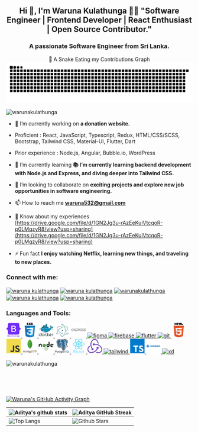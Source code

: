 <h2 align="center">Hi 👋, I'm Waruna Kulathunga 👨‍💻 "Software Engineer | Frontend Developer | React Enthusiast | Open Source Contributor."</h2>
<h3 align="center">A passionate Software Engineer from Sri Lanka.</h3>
	
<p align = "center">
	🐍 A Snake Eating my Contributions Graph
	<img src = "https://github.com/7oSkaaa/7oSkaaa/blob/output/github-contribution-grid-snake.svg?" alt = "Snake Game"/>
</p>

<p align="left"> <img src="https://komarev.com/ghpvc/?username=warunakulathunga&label=Profile%20views&color=0e75b6&style=flat" alt="warunakulathunga" /> </p>

- 🔭 I’m currently working on **a donation website.**
  
-  Proficient : React, JavaScript, Typescript, Redux, HTML/CSS/SCSS, Bootstrap, Tailwind CSS, Material-UI, Flutter, Dart

-  Prior experience : Node.js, Angular, Bubble.io, WordPress


- 🌱 I’m currently learning **📚 I’m currently learning backend development with Node.js and Express, and diving deeper into Tailwind CSS.**

- 👯 I’m looking to collaborate on **exciting projects and explore new job opportunities in software engineering.**

- 📫 How to reach me **waruna532@gmail.com**

- 📄 Know about my experiences [https://drive.google.com/file/d/1GN2Jg3u-rAzEeKuiVtcqoR-p0LMqzyR8/view?usp=sharing](https://drive.google.com/file/d/1GN2Jg3u-rAzEeKuiVtcqoR-p0LMqzyR8/view?usp=sharing)

- ⚡ Fun fact **I enjoy watching Netflix, learning new things, and traveling to new places.**

<h3 align="left">Connect with me:</h3>
<p align="left">
<a href="https://linkedin.com/in/waruna kulathunga" target="blank"><img align="center" src="https://raw.githubusercontent.com/rahuldkjain/github-profile-readme-generator/master/src/images/icons/Social/linked-in-alt.svg" alt="waruna kulathunga" height="30" width="40" /></a>
<a href="https://fb.com/waruna kulathunga" target="blank"><img align="center" src="https://raw.githubusercontent.com/rahuldkjain/github-profile-readme-generator/master/src/images/icons/Social/facebook.svg" alt="waruna kulathunga" height="30" width="40" /></a>
<a href="https://instagram.com/warunakulathunga" target="blank"><img align="center" src="https://raw.githubusercontent.com/rahuldkjain/github-profile-readme-generator/master/src/images/icons/Social/instagram.svg" alt="warunakulathunga" height="30" width="40" /></a>
<a href="https://dribbble.com/waruna kulathunga" target="blank"><img align="center" src="https://raw.githubusercontent.com/rahuldkjain/github-profile-readme-generator/master/src/images/icons/Social/dribbble.svg" alt="waruna kulathunga" height="30" width="40" /></a>
<a href="https://www.leetcode.com/waruna kulathunga" target="blank"><img align="center" src="https://raw.githubusercontent.com/rahuldkjain/github-profile-readme-generator/master/src/images/icons/Social/leet-code.svg" alt="waruna kulathunga" height="30" width="40" /></a>
</p>

<h3 align="left">Languages and Tools:</h3>
<p align="left"> <a href="https://getbootstrap.com" target="_blank" rel="noreferrer"> <img src="https://raw.githubusercontent.com/devicons/devicon/master/icons/bootstrap/bootstrap-plain-wordmark.svg" alt="bootstrap" width="40" height="40"/> </a> <a href="https://www.w3schools.com/css/" target="_blank" rel="noreferrer"> <img src="https://raw.githubusercontent.com/devicons/devicon/master/icons/css3/css3-original-wordmark.svg" alt="css3" width="40" height="40"/> </a> <a href="https://www.docker.com/" target="_blank" rel="noreferrer"> <img src="https://raw.githubusercontent.com/devicons/devicon/master/icons/docker/docker-original-wordmark.svg" alt="docker" width="40" height="40"/> </a> <a href="https://www.electronjs.org" target="_blank" rel="noreferrer"> <img src="https://raw.githubusercontent.com/devicons/devicon/master/icons/electron/electron-original.svg" alt="electron" width="40" height="40"/> </a> <a href="https://expressjs.com" target="_blank" rel="noreferrer"> <img src="https://raw.githubusercontent.com/devicons/devicon/master/icons/express/express-original-wordmark.svg" alt="express" width="40" height="40"/> </a> <a href="https://www.figma.com/" target="_blank" rel="noreferrer"> <img src="https://www.vectorlogo.zone/logos/figma/figma-icon.svg" alt="figma" width="40" height="40"/> </a> <a href="https://firebase.google.com/" target="_blank" rel="noreferrer"> <img src="https://www.vectorlogo.zone/logos/firebase/firebase-icon.svg" alt="firebase" width="40" height="40"/> </a> <a href="https://flutter.dev" target="_blank" rel="noreferrer"> <img src="https://www.vectorlogo.zone/logos/flutterio/flutterio-icon.svg" alt="flutter" width="40" height="40"/> </a> <a href="https://git-scm.com/" target="_blank" rel="noreferrer"> <img src="https://www.vectorlogo.zone/logos/git-scm/git-scm-icon.svg" alt="git" width="40" height="40"/> </a> <a href="https://www.w3.org/html/" target="_blank" rel="noreferrer"> <img src="https://raw.githubusercontent.com/devicons/devicon/master/icons/html5/html5-original-wordmark.svg" alt="html5" width="40" height="40"/> </a> <a href="https://developer.mozilla.org/en-US/docs/Web/JavaScript" target="_blank" rel="noreferrer"> <img src="https://raw.githubusercontent.com/devicons/devicon/master/icons/javascript/javascript-original.svg" alt="javascript" width="40" height="40"/> </a> <a href="https://www.mongodb.com/" target="_blank" rel="noreferrer"> <img src="https://raw.githubusercontent.com/devicons/devicon/master/icons/mongodb/mongodb-original-wordmark.svg" alt="mongodb" width="40" height="40"/> </a> <a href="https://nodejs.org" target="_blank" rel="noreferrer"> <img src="https://raw.githubusercontent.com/devicons/devicon/master/icons/nodejs/nodejs-original-wordmark.svg" alt="nodejs" width="40" height="40"/> </a> <a href="https://www.postgresql.org" target="_blank" rel="noreferrer"> <img src="https://raw.githubusercontent.com/devicons/devicon/master/icons/postgresql/postgresql-original-wordmark.svg" alt="postgresql" width="40" height="40"/> </a> <a href="https://reactjs.org/" target="_blank" rel="noreferrer"> <img src="https://raw.githubusercontent.com/devicons/devicon/master/icons/react/react-original-wordmark.svg" alt="react" width="40" height="40"/> </a> <a href="https://redux.js.org" target="_blank" rel="noreferrer"> <img src="https://raw.githubusercontent.com/devicons/devicon/master/icons/redux/redux-original.svg" alt="redux" width="40" height="40"/> </a> <a href="https://tailwindcss.com/" target="_blank" rel="noreferrer"> <img src="https://www.vectorlogo.zone/logos/tailwindcss/tailwindcss-icon.svg" alt="tailwind" width="40" height="40"/> </a> <a href="https://www.typescriptlang.org/" target="_blank" rel="noreferrer"> <img src="https://raw.githubusercontent.com/devicons/devicon/master/icons/typescript/typescript-original.svg" alt="typescript" width="40" height="40"/> </a> <a href="https://webpack.js.org" target="_blank" rel="noreferrer"> <img src="https://raw.githubusercontent.com/devicons/devicon/d00d0969292a6569d45b06d3f350f463a0107b0d/icons/webpack/webpack-original-wordmark.svg" alt="webpack" width="40" height="40"/> </a> <a href="https://www.adobe.com/products/xd.html" target="_blank" rel="noreferrer"> <img src="https://cdn.worldvectorlogo.com/logos/adobe-xd.svg" alt="xd" width="40" height="40"/> </a> </p>

<p><img align="center" src="https://github-readme-stats.vercel.app/api/top-langs?username=warunakulathunga&show_icons=true&locale=en&layout=compact" alt="warunakulathunga" /></p>

<br>
<br>
  <br>
  
[![Waruna's GitHub Activity Graph](https://activity-graph.herokuapp.com/graph?username=warunaKulathunga&theme=tokyonight)](https://git.io/praveenscience)

| ![Aditya's github stats](https://github-readme-stats.vercel.app/api?username=warunaKulathunga&show_icons=true&theme=tokyonight) | ![Aditya GitHub Streak](https://github-readme-streak-stats.herokuapp.com/?user=warunaKulathunga&theme=tokyonight) |
| --- | --- |
| ![Top Langs](https://github-readme-stats.vercel.app/api/top-langs/?username=warunaKulathunga&theme=tokyonight) | ![Github Stars](https://github-readme-stats.vercel.app/api?username=warunaKulathunga&show_icons=true&locale=en&count_private=true&hide_rank=true&custom_title=My%20GitHub%20Stats&disable_animations=true&theme=tokyonight) |



<br>

